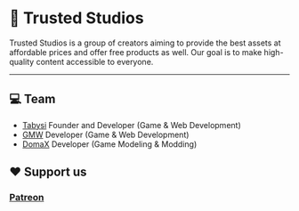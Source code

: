 # 🚀 Trusted Studios

Trusted Studios is a group of creators aiming to provide the best assets at affordable prices and offer free products as well. Our goal is to make high-quality content accessible to everyone.

---

## 💻 Team

- [Tabysi](https://github.com/tabysi)  Founder and Developer (Game & Web Development)
- [GMW](https://github.com/GermanWarthog)  Developer (Game & Web Development)
- [DomaX](https://www.gta5-mods.com/users/DomaX)  Developer (Game Modeling & Modding)

## ❤ Support us
### [Patreon](https://www.patreon.com/TrustedStudios/)
